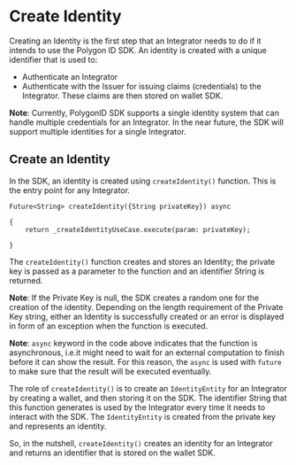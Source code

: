 # Create Identity

Creating an Identity is the first step that an Integrator needs to do if it intends to use the Polygon ID SDK. An identity is created with a unique identifier that is used to:

- Authenticate an Integrator
- Authenticate with the Issuer for issuing claims (credentials) to the Integrator. These claims are then stored on wallet SDK. 

**Note**: Currently, PolygonID SDK supports a single identity system that can handle multiple credentials for an Integrator. In the near future, the SDK will support multiple identities for a single Integrator. 

## Create an Identity

In the SDK, an identity is created using `createIdentity()` function. This is the entry point for any Integrator. 

```
Future<String> createIdentity({String privateKey}) async 

{
    return _createIdentityUseCase.execute(param: privateKey);

}

```
The `createIdentity()` function creates and stores an Identity; the private key is passed as a parameter to the function and an identifier String is returned. 

**Note**: If the Private Key is null, the SDK creates a random one for the creation of the identity. Depending on the length requirement of the Private Key string, either an Identity is successfully created or an error is displayed in form of an exception when the function is executed. 

**Note**: `async` keyword in the code above indicates that the function is asynchronous, i.e.it might need to wait for an external computation to finish before it can show the result. For this reason, the `async` is used with `future` to make sure that the result will be executed eventually.  

The role of `createIdentity()` is to create an `IdentityEntity` for an Integrator by creating a wallet, and then storing it on the SDK. The identifier String that this function generates is used by the Integrator every time it needs to interact with the SDK. The `IdentityEntity` is created from the private key and represents an identity. 

So, in the nutshell, `createIdentity()` creates an identity for an Integrator and returns an identifier that is stored on the wallet SDK. 